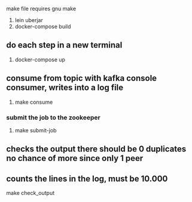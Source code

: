 make file requires gnu make


1) lein uberjar
2) docker-compose build 

## do each step in a new terminal

1) docker-compose up

## consume from topic with  kafka console consumer, writes into a log file
1) make consume


### submit the job to the zookeeper 
1) make submit-job

## checks the output there should be 0 duplicates no chance of more since only 1 peer
## counts the lines in the log, must be 10.000
make check_output


